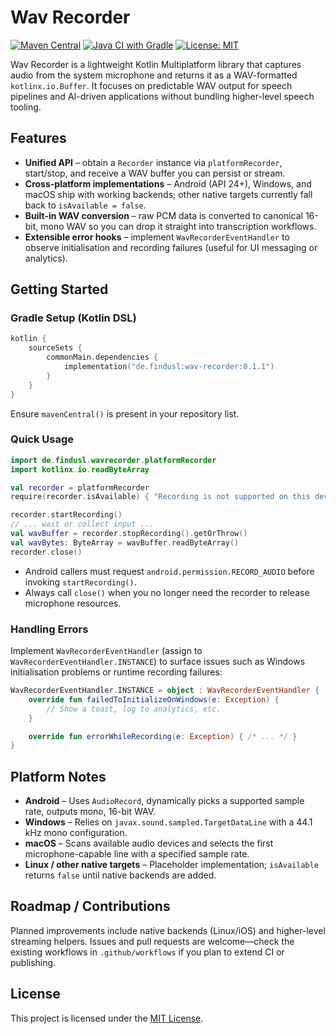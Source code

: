 # Wav Recorder

[![Maven Central](https://img.shields.io/maven-central/v/de.findusl/wav-recorder)](https://central.sonatype.com/artifact/de.findusl/wav-recorder)
[![Java CI with Gradle](https://github.com/findusl/wav-recorder/actions/workflows/gradle.yml/badge.svg)](https://github.com/findusl/wav-recorder/actions/workflows/gradle.yml)
[![License: MIT](https://img.shields.io/badge/License-MIT-yellow.svg)](LICENSE)

Wav Recorder is a lightweight Kotlin Multiplatform library that captures audio from the system microphone and returns it as a WAV-formatted `kotlinx.io.Buffer`. It focuses on predictable WAV output for speech pipelines and AI-driven applications without bundling higher-level speech tooling.

## Features

- **Unified API** – obtain a `Recorder` instance via `platformRecorder`, start/stop, and receive a WAV buffer you can persist or stream.
- **Cross-platform implementations** – Android (API 24+), Windows, and macOS ship with working backends; other native targets currently fall back to `isAvailable = false`.
- **Built-in WAV conversion** – raw PCM data is converted to canonical 16-bit, mono WAV so you can drop it straight into transcription workflows.
- **Extensible error hooks** – implement `WavRecorderEventHandler` to observe initialisation and recording failures (useful for UI messaging or analytics).

## Getting Started

### Gradle Setup (Kotlin DSL)

```kotlin
kotlin {
    sourceSets {
        commonMain.dependencies {
            implementation("de.findusl:wav-recorder:0.1.1")
        }
    }
}
```

Ensure `mavenCentral()` is present in your repository list.

### Quick Usage

```kotlin
import de.findusl.wavrecorder.platformRecorder
import kotlinx.io.readByteArray

val recorder = platformRecorder
require(recorder.isAvailable) { "Recording is not supported on this device." }

recorder.startRecording()
// ... wait or collect input ...
val wavBuffer = recorder.stopRecording().getOrThrow()
val wavBytes: ByteArray = wavBuffer.readByteArray()
recorder.close()
```

- Android callers must request `android.permission.RECORD_AUDIO` before invoking `startRecording()`.
- Always call `close()` when you no longer need the recorder to release microphone resources.

### Handling Errors

Implement `WavRecorderEventHandler` (assign to `WavRecorderEventHandler.INSTANCE`) to surface issues such as Windows initialisation problems or runtime recording failures:

```kotlin
WavRecorderEventHandler.INSTANCE = object : WavRecorderEventHandler {
    override fun failedToInitializeOnWindows(e: Exception) {
        // Show a toast, log to analytics, etc.
    }

    override fun errorWhileRecording(e: Exception) { /* ... */ }
}
```

## Platform Notes

- **Android** – Uses `AudioRecord`, dynamically picks a supported sample rate, outputs mono, 16-bit WAV.
- **Windows** – Relies on `javax.sound.sampled.TargetDataLine` with a 44.1 kHz mono configuration.
- **macOS** – Scans available audio devices and selects the first microphone-capable line with a specified sample rate.
- **Linux / other native targets** – Placeholder implementation; `isAvailable` returns `false` until native backends are added.

## Roadmap / Contributions

Planned improvements include native backends (Linux/iOS) and higher-level streaming helpers. Issues and pull requests are welcome—check the existing workflows in `.github/workflows` if you plan to extend CI or publishing.

## License

This project is licensed under the [MIT License](LICENSE).
